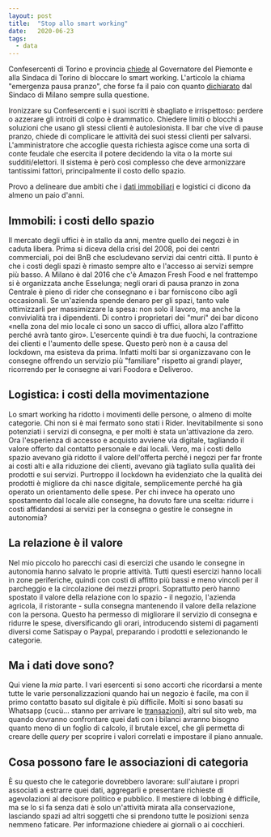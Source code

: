 ```yaml
---
layout: post
title:  "Stop allo smart working"
date:   2020-06-23
tags:
  - data
---
```


Confesercenti di Torino e provincia [chiede](https://www.torinoggi.it/2020/06/22/leggi-notizia/argomenti/economia-4/articolo/confesercenti-torino-rilancia-lallarme-di-sala-dipendenti-tornino-in-ufficio-commercio-a-rischio.html) al Governatore del Piemonte e alla Sindaca di Torino di bloccare lo smart working. L'articolo la chiama "emergenza pausa pranzo", che forse fa il paio con quanto [dichiarato](https://www.lastampa.it/cronaca/2020/06/19/news/il-sindaco-di-milano-stop-con-lo-smart-working-torniamo-a-lavorare-1.38985794) dal Sindaco di Milano sempre sulla questione.

Ironizzare su Confesercenti e i suoi iscritti è sbagliato e irrispettoso: perdere o azzerare gli introiti di colpo è drammatico. Chiedere limiti o blocchi a soluzioni che usano gli stessi clienti è autolesionista. Il bar che vive di pause pranzo, chiede di complicare le attività dei suoi stessi clienti per salvarsi. L'amministratore che accoglie questa richiesta agisce come una sorta di conte feudale che esercita il potere decidendo la vita o la morte sui sudditi/elettori. Il sistema è però così complesso che deve armonizzare tantissimi fattori, principalmente il costo dello spazio.

Provo a delineare due ambiti che i [dati immobiliari](https://mutantestate.io/) e logistici ci dicono da almeno un paio d'anni.

## Immobili: i costi dello spazio
Il mercato degli uffici è in stallo da anni, mentre quello dei negozi è in caduta libera. Prima si diceva della crisi del 2008, poi dei centri commerciali, poi dei BnB che escludevano servizi dai centri città. Il punto è che i costi degli spazi è rimasto sempre alto e l'accesso ai servizi sempre più basso. A Milano è dal 2016 che c'è Amazon Fresh Food e nel frattempo si è organizzata anche Esselunga; negli orari di pausa pranzo in zona Centrale è pieno di rider che consegnano e i bar forniscono cibo agli occasionali. Se un'azienda spende denaro per gli spazi, tanto vale ottimizzarli per massimizzare la spesa: non solo il lavoro, ma anche la convivialità tra i dipendenti. Di contro i proprietari dei "muri" dei bar dicono «nella zona del mio locale ci sono un sacco di uffici, allora alzo l'affitto perché avrà tanto giro». L'esercente quindi è tra due fuochi, la contrazione dei clienti e l'aumento delle spese. Questo però non è a causa del lockdown, ma esisteva da prima. Infatti molti bar si organizzavano con le consegne offrendo un servizio più "familiare" rispetto ai grandi player, ricorrendo per le consegne ai vari Foodora e Deliveroo.

## Logistica: i costi della movimentazione
Lo smart working ha ridotto i movimenti delle persone, o almeno di molte categorie. Chi non si è mai fermato sono stati i Rider. Inevitabilmente si sono potenziati i servizi di consegna, e per molti è stata un'attivazione da zero. Ora l'esperienza di accesso e acquisto avviene via digitale, tagliando il valore offerto dal contatto personale e dai locali. Vero, ma i costi dello spazio avevano già ridotto il valore dell'offerta perché i negozi per far fronte ai costi alti e alla riduzione dei clienti, avevano già tagliato sulla qualità dei prodotti e sui servizi. Purtroppo il lockdown ha evidenziato che la qualità dei prodotti è migliore da chi nasce digitale, semplicemente perché ha già operato un orientamento delle spese. Per chi invece ha operato uno spostamento dal locale alle consegne, ha dovuto fare una scelta: ridurre i costi affidandosi ai servizi per la consegna o gestire le consegne in autonomia?

## La relazione è il valore
Nel mio piccolo ho parecchi casi di esercizi che usando le consegne in autonomia hanno salvato le proprie attività. Tutti questi esercizi hanno locali in zone periferiche, quindi con costi di affitto più bassi e meno vincoli per il parcheggio e la circolazione dei mezzi propri. Soprattutto però hanno spostato il valore della relazione con lo spazio - il negozio, l'azienda agricola, il ristorante - sulla consegna mantenendo il valore della relazione con la persona. Questo ha permesso di migliorare il servizio di consegna e ridurre le spese, diversificando gli orari, introducendo sistemi di pagamenti diversi come Satispay o Paypal, preparando i prodotti e selezionando le categorie.

## Ma i dati dove sono?
Qui viene la *mia* parte. I vari esercenti si sono accorti che ricordarsi a mente tutte le varie personalizzazioni quando hai un negozio è facile, ma con il primo contatto basato sul digitale è più difficile. Molti si sono basati su Whatsapp (cucù... stanno per arrivare le [transazioni](https://www.ilsole24ore.com/art/arriva-whatsapp-pay-servizio-gia-attivo-brasile-presto-anche-italia-ADK5s0X)), altri sul sito web, ma quando dovranno confrontare quei dati con i bilanci avranno bisogno quanto meno di un foglio di calcolo, il brutale excel, che gli permetta di creare delle *query* per scoprire i valori correlati e impostare il piano annuale.

## Cosa possono fare le associazioni di categoria
È su questo che le categorie dovrebbero lavorare: sull'aiutare i propri associati a estrarre quei dati, aggregarli e presentare richieste di agevolazioni al decisore politico e pubblico. Il mestiere di lobbing è difficile, ma se lo si fa senza dati è solo un'attività mirata alla conservazione, lasciando spazi ad altri soggetti che si prendono tutte le posizioni senza nemmeno faticare. Per informazione chiedere ai giornali o ai cocchieri.

